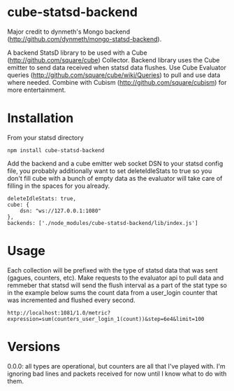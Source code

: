 cube-statsd-backend
===================

Major credit to dynmeth's Mongo backend (http://github.com/dynmeth/mongo-statsd-backend).


A backend StatsD library to be used with a Cube (http://github.com/square/cube) Collector. Backend library uses the Cube emitter to send data received when statsd data flushes. Use Cube Evaluator queries (http://github.com/square/cube/wiki/Queries) to pull and use data where needed. Combine with Cubism (http://github.com/square/cubism) for more entertainment.

Installation
============
From your statsd directory

```npm install cube-statsd-backend```

Add the backend and a cube emitter web socket DSN to your statsd config file, you probably additionally want to set deleteIdleStats to true so you don't fill cube with a bunch of empty data as the evaluator will take care of filling in the spaces for you already.

```
deleteIdleStats: true,
cube: {
    dsn: "ws://127.0.0.1:1080"
},
backends: ['./node_modules/cube-statsd-backend/lib/index.js']
```

Usage
======

Each collection will be prefixed with the type of statsd data that was sent (gagues, counters, etc). Make requests to the evaluator api to pull data and remmeber that statsd will send the flush interval as a part of the stat type so in the example below sums the count data from a user_login counter that was incremented and flushed every second.

```
http://localhost:1081/1.0/metric?expression=sum(counters_user_login_1(count))&step=6e4&limit=100
```


Versions
========

0.0.0: all types are operational, but counters are all that I've played with. I'm ignoring bad lines and packets received for now until I know what to do with them.

